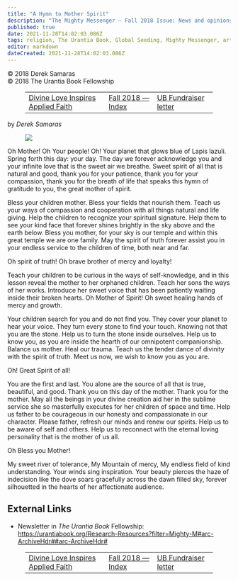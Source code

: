 ```yaml
---
title: "A Hymn to Mother Spirit"
description: "The Mighty Messenger — Fall 2018 Issue: News and opinions for Readers of The Urantia Book"
published: true
date: 2021-11-28T14:02:03.086Z
tags: religion, The Urantia Book, Global Seeding, Mighty Messenger, article
editor: markdown
dateCreated: 2021-11-28T14:02:03.086Z
---
```


<p class="v-card v-sheet theme--light grey lighten-3 px-2">© 2018 Derek Samaras<br>© 2018 The Urantia Book Fellowship</p>
<figure class="table chapter-navigator">
  <table>
    <tbody>
      <tr>
        <td>
        <a href="/en/article/Nadi_Burton/Divine_Love_Inspires_Applied_Faith">
          <span class="pr-2">Divine Love Inspires Applied Faith</span><span class="mdi mdi-arrow-right-drop-circle"></span>
        </a>
        </td>
        <td>
        <a href="/en/index/articles_mighty_messenger#fall-2018">
          <span class="mdi mdi-book-open-variant"></span><span class="pl-2">Fall 2018 — Index</span>
        </a>
        </td>
        <td>
        <a href="/en/article/Dan_Amyx/UB_Fundraiser_letter">
          <span class="pr-2">UB Fundraiser letter</span><span class="mdi mdi-arrow-right-drop-circle"></span>
        </a>
        </td>
      </tr>
    </tbody>
  </table>
</figure>

by _Derek Samaras_

<figure id="Figure_1" class="image urantiapedia image-style-align-left">
<img src="/image/article/The_Mighty_Messenger/2018_Fall/Derek_Samaras.jpg">
</figure>

Oh Mother! Oh Your people! Oh! Your planet that glows blue of Lapis lazuli. Spring forth this day: your day. The day we forever acknowledge you and your infinite love that is the sweet air we breathe. Sweet spirit of all that is natural and good, thank you for your patience, thank you for your compassion, thank you for the breath of life that speaks this hymn of gratitude to you, the great mother of spirit.

Bless your children mother. Bless your fields that nourish them. Teach us your ways of compassion and cooperation with all things natural and life giving. Help the children to recognize your spiritual signature. Help them to see your kind face that forever shines brightly in the sky above and the earth below. Bless you mother, for your sky is our temple and within this great temple we are one family. May the spirit of truth forever assist you in your endless service to the children of time, both near and far.

Oh spirit of truth! Oh brave brother of mercy and loyalty!

Teach your children to be curious in the ways of self-knowledge, and in this lesson reveal the mother to her orphaned children. Teach her sons the ways of her works. Introduce her sweet voice that has been patiently waiting inside their broken hearts.  Oh Mother of Spirit! Oh sweet healing hands of mercy and growth.

Your children search for you and do not find you. They cover your planet to hear your voice. They turn every stone to find your touch. Knowing not that you are the stone. Help us to turn the stone inside ourselves. Help us to know you, as you are inside the hearth of our omnipotent companionship. Balance us mother. Heal our trauma. Teach us the tender dance of divinity with the spirit of truth. Meet us now, we wish to know you as you are.

Oh! Great Spirit of all!

You are the first and last. You alone are the source of all that is true, beautiful, and good. Thank you on this day of the mother. Thank you for the mother. May all the beings in your divine creation aid her in the sublime service she so masterfully executes for her children of space and time. Help us father to be courageous in our honesty and compassionate in our character. Please father, refresh our minds and renew our spirits. Help us to be aware of self and others. Help us to reconnect with the eternal loving personality that is the mother of us all.

Oh Bless you Mother!

My sweet river of tolerance, My Mountain of mercy, My endless field of kind understanding. Your winds sing inspiration. Your beauty pierces the haze of indecision like the dove soars gracefully across the dawn filled sky, forever silhouetted in the hearts of her affectionate audience. 

## External Links

* Newsletter in _The Urantia Book_ Fellowship: https://urantiabook.org/Research-Resources?filter=Mighty-M#arc-ArchiveHdr##arc-ArchiveHdr#

<figure class="table chapter-navigator">
  <table>
    <tbody>
      <tr>
        <td>
        <a href="/en/article/Nadi_Burton/Divine_Love_Inspires_Applied_Faith">
          <span class="pr-2">Divine Love Inspires Applied Faith</span><span class="mdi mdi-arrow-right-drop-circle"></span>
        </a>
        </td>
        <td>
        <a href="/en/index/articles_mighty_messenger#fall-2018">
          <span class="mdi mdi-book-open-variant"></span><span class="pl-2">Fall 2018 — Index</span>
        </a>
        </td>
        <td>
        <a href="/en/article/Dan_Amyx/UB_Fundraiser_letter">
          <span class="pr-2">UB Fundraiser letter</span><span class="mdi mdi-arrow-right-drop-circle"></span>
        </a>
        </td>
      </tr>
    </tbody>
  </table>
</figure>